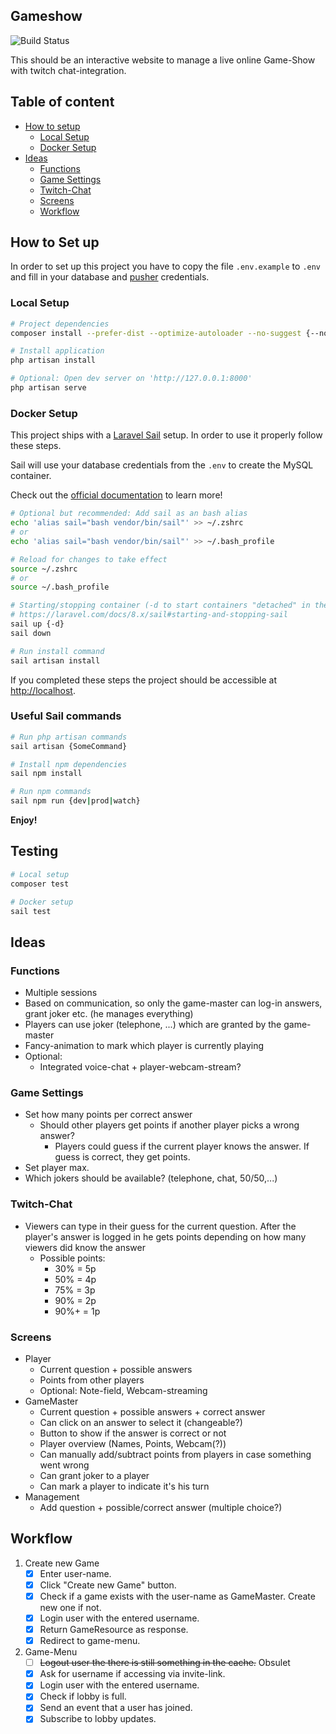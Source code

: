 ## Gameshow
![Build Status](https://github.com/xPand4B/Gameshow/workflows/CI/badge.svg)

This should be an interactive website to manage a live online Game-Show with twitch chat-integration.

## Table of content
* [How to setup](#how-to-set-up)
    * [Local Setup](#local-setup)
    * [Docker Setup](#docker-setup)
* [Ideas](#ideas)
    * [Functions](#functions)
    * [Game Settings](#game-settings)
    * [Twitch-Chat](#twitch-chat)
    * [Screens](#screens)
    * [Workflow](#workflow)

## How to Set up
In order to set up this project you have to copy the file `.env.example` to `.env`
and fill in your database and [pusher](https://pusher.com/) credentials.

### Local Setup
```bash
# Project dependencies
composer install --prefer-dist --optimize-autoloader --no-suggest {--no-dev}

# Install application
php artisan install

# Optional: Open dev server on 'http://127.0.0.1:8000'
php artisan serve
```

### Docker Setup
This project ships with a [Laravel Sail](https://laravel.com/docs/8.x/sail) setup. 
In order to use it properly follow these steps.

Sail will use your database credentials from the `.env` to create the MySQL container.

Check out the [official documentation](https://laravel.com/docs/8.x/sail) to learn more!
```bash
# Optional but recommended: Add sail as an bash alias
echo 'alias sail="bash vendor/bin/sail"' >> ~/.zshrc
# or
echo 'alias sail="bash vendor/bin/sail"' >> ~/.bash_profile

# Reload for changes to take effect
source ~/.zshrc
# or
source ~/.bash_profile

# Starting/stopping container (-d to start containers "detached" in the background)
# https://laravel.com/docs/8.x/sail#starting-and-stopping-sail
sail up {-d}
sail down

# Run install command
sail artisan install
```
If you completed these steps the project should be accessible at [http://localhost](http://localhost).


### Useful Sail commands
```bash
# Run php artisan commands
sail artisan {SomeCommand}

# Install npm dependencies
sail npm install

# Run npm commands
sail npm run {dev|prod|watch}
```

**Enjoy!**

## Testing
```bash
# Local setup
composer test

# Docker setup
sail test
```

## Ideas

### Functions
* Multiple sessions
* Based on communication, so only the game-master can log-in answers, grant joker etc. (he manages everything)
* Players can use joker (telephone, ...) which are granted by the game-master
* Fancy-animation to mark which player is currently playing
* Optional:
    * Integrated voice-chat + player-webcam-stream?

### Game Settings
* Set how many points per correct answer
    * Should other players get points if another player picks a wrong answer?
        * Players could guess if the current player knows the answer. If guess is correct, they get points.
* Set player max.
* Which jokers should be available? (telephone, chat, 50/50,...)

### Twitch-Chat
* Viewers can type in their guess for the current question. After the player's answer is logged in he gets points depending on how many viewers did know the answer
    * Possible points:
        * 30%  = 5p
        * 50%  = 4p
        * 75%  = 3p
        * 90%  = 2p
        * 90%+ = 1p

### Screens
* Player
    * Current question + possible answers
    * Points from other players
    * Optional: Note-field, Webcam-streaming 
* GameMaster
    * Current question + possible answers + correct answer
    * Can click on an answer to select it (changeable?)
    * Button to show if the answer is correct or not
    * Player overview (Names, Points, Webcam(?))
    * Can manually add/subtract points from players in case something went wrong
    * Can grant joker to a player
    * Can mark a player to indicate it's his turn
* Management
    * Add question + possible/correct answer (multiple choice?)


## Workflow
1. Create new Game
    - [x] Enter user-name.
    - [x] Click "Create new Game" button.
    - [x] Check if a game exists with the user-name as GameMaster. Create new one if not.
    - [x] Login user with the entered username.
    - [x] Return GameResource as response.
    - [x] Redirect to game-menu.
2. Game-Menu
    - [ ] ~~Logout user the there is still something in the cache.~~ Obsulet
    - [x] Ask for username if accessing via invite-link.
    - [x] Login user with the entered username.
    - [x] Check if lobby is full.
    - [x] Send an event that a user has joined.
    - [x] Subscribe to lobby updates.
